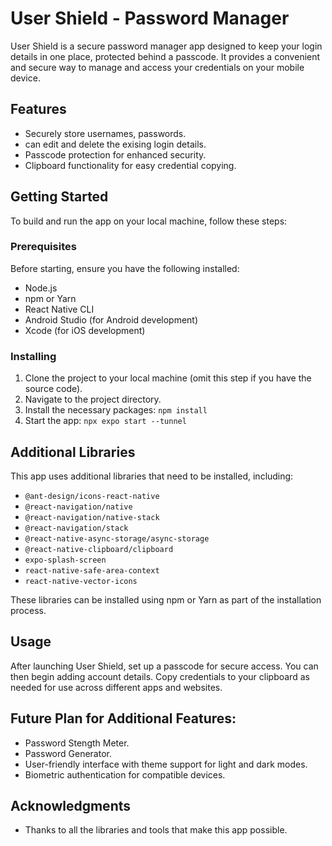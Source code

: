 # User Shield - Password Manager

User Shield is a secure password manager app designed to keep your login details in one place, protected behind a passcode. 
It provides a convenient and secure way to manage and access your credentials on your mobile device.

## Features

- Securely store usernames, passwords.
- can edit and delete the exising login details.
- Passcode protection for enhanced security.
- Clipboard functionality for easy credential copying.


## Getting Started

To build and run the app on your local machine, follow these steps:

### Prerequisites

Before starting, ensure you have the following installed:
- Node.js
- npm or Yarn
- React Native CLI
- Android Studio (for Android development)
- Xcode (for iOS development)

### Installing

1. Clone the project to your local machine (omit this step if you have the source code).
2. Navigate to the project directory.
3. Install the necessary packages: `npm install`
4. Start the app: `npx expo start --tunnel`

## Additional Libraries

This app uses additional libraries that need to be installed, including:
- `@ant-design/icons-react-native`
- `@react-navigation/native`
- `@react-navigation/native-stack`
- `@react-navigation/stack`
- `@react-native-async-storage/async-storage`
- `@react-native-clipboard/clipboard`
- `expo-splash-screen`
- `react-native-safe-area-context`
- `react-native-vector-icons`

These libraries can be installed using npm or Yarn as part of the installation process.

## Usage

After launching User Shield, set up a passcode for secure access. You can then begin adding account details. Copy credentials to your clipboard as needed for use across different apps and websites.

## Future Plan for Additional Features:


- Password Stength Meter.
- Password Generator.
- User-friendly interface with theme support for light and dark modes.
- Biometric authentication for compatible devices.

## Acknowledgments

- Thanks to all the libraries and tools that make this app possible.


